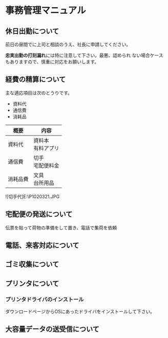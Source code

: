 # 事務管理マニュアル

## 休日出勤について

前日の昼間でに上司と相談のうえ、社長に申請してください。

**忠実出勤の打刻漏れ**には特に注意して下さい。最悪、認められ
ない場合ケースもありますので、慎重に対応をお願いします。

## 経費の精算について
主な適応項目は次のとうりです。
- 資料代
- 通信費
- 消耗品

|概要|内容
|--|--
|資料代|資料本<br>有料アプリ
|通信費|切手<br>宅配便料金
|消耗品費|文具<br>台所用品

![切手代]E:\P1020321.JPG

## 宅配便の発送について
伝票を貼って荷物の準備をして置き、電話で集荷を依頼
## 電話、来客対応について
## ゴミ収集について
##  プリンタについて
### プリンタドライバのインストール

ダウンロードページからOSにあったドライバをインストールして下さい。


## 大容量データの送受信について
